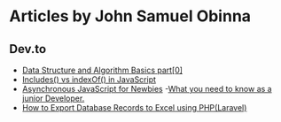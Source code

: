# Articles by John Samuel Obinna

## Dev.to

- [Data Structure and Algorithm Basics part[0] ](https://dev.to/adroitcoder/data-structure-and-algorithm-basics-part0)
- [Includes() vs indexOf() in JavaScript ](https://dev.to/adroitcoder/includes-vs-indexof-in-javascript)
- [Asynchronous JavaScript for Newbies](https://dev.to/adroitcoder/asynchronous-javascript-for-newbies-k61)
-[What you need to know as a junior Developer.](https://dev.to/adroitcoder/what-you-need-to-know-as-a-junior-developer-3an4)
- [How to Export Database Records to Excel using PHP(Laravel) ](https://dev.to/adroitcoder/how-to-export-database-records-to-excel-using-php-laravel-1g30)





